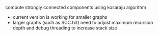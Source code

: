 compute strongly connected components using kosaraju algorithm 
- current version is working for smaller graphs
- larger graphs (such as SCC.txt) need to adjust maximum recursion depth and debug threading to increase stack size
